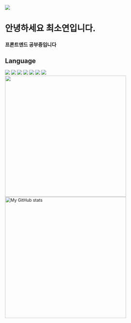   <img src="https://capsule-render.vercel.app/api?type=Waving&color=auto&height=200&section=header&text=최소연&fontSize=50&fontAlign=88&fontAlignY=30&animation=twinkling&desc=Front-end%20Developer&descAlign=85&descAlignY=50&fontColor=FFFFFF"/>

# 안녕하세요 최소연입니다.
### 프론트엔드 공부중입니다

## Language
<img src="https://img.shields.io/badge/c-%2300599C.svg?style=for-the-badge&logo=c&logoColor=white">
  <img src="https://img.shields.io/badge/c++-%2300599C.svg?style=for-the-badge&logo=c%2B%2B&logoColor=white">
  <img src="https://img.shields.io/badge/python-3776AB.svg?style=for-the-badge&logo=python&logoColor=white">
  <img src="https://img.shields.io/badge/java-%23323330.svg?style=for-the-badge&logo=java&logoColor=%23F7DF1E"> 
  <img src="https://img.shields.io/badge/html5-%23E34F26.svg?style=for-the-badge&logo=html5&logoColor=white">
  <img src="https://img.shields.io/badge/css3-%231572B6.svg?style=for-the-badge&logo=css3&logoColor=white">
  <img src="https://img.shields.io/badge/javascript-%231572B6.svg?style=for-the-badge&logo=javascript&logoColor=white">

 <img src="https://github-readme-stats.vercel.app/api/top-langs/?username=BrightYeon&langs_count=10&layout=compact&icon_color=2d77dc&title_color=2d77dc&text_color=ffffff&bg_color=0d1117&count_private=true" width=400px/>
  <br>
  <img align="center" alt="My GitHub stats" src="https://github-readme-stats.qwerty541.vercel.app/api?username=BrightYeon&show_icons=true&include_all_commits=true&count_private=true&cache_seconds=1800&icon_color=2d77dc&title_color=2d77dc&text_color=ffffff&bg_color=0d1117" width=400px/>
  
